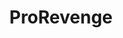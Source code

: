 ---
title: ProRevenge
crosslinks:
- AskReddit
- pettyrevenge
- legaladvice
- xkcd
- Nudelete
- RegularRevenge
- AMA
- MilitaryStories
- personalfinance
- longtail
- nocontext
- MaliciousCompliance
- regularrevenge
- MylifeSuxNow
- thatHappened
- tifu
- news
- JUSTNOMIL
- mildlyinfuriating
- childfree
---